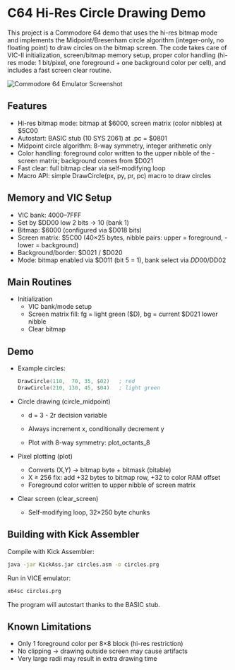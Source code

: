 # C64 Hi-Res Circle Drawing Demo
This project is a Commodore 64 demo that uses the hi-res bitmap mode and implements the Midpoint/Bresenham circle algorithm (integer-only, no floating point) to draw circles on the bitmap screen. The code takes care of VIC-II initialization, screen/bitmap memory setup, proper color handling (hi-res mode: 1 bit/pixel, one foreground + one background color per cell), and includes a fast screen clear routine.

![Commodore 64 Emulator Screenshot](https://github.com/zstarczali/circles/raw/main/circles.png) 

## Features
- Hi-res bitmap mode: bitmap at $6000, screen matrix (color nibbles) at $5C00
- Autostart: BASIC stub (10 SYS 2061) at .pc = $0801
- Midpoint circle algorithm: 8-way symmetry, integer arithmetic only
- Color handling: foreground color written to the upper nibble of the - screen matrix; background comes from $D021
- Fast clear: full bitmap clear via self-modifying loop
- Macro API: simple DrawCircle(px, py, pr, pc) macro to draw circles

## Memory and VIC Setup

- VIC bank: $4000–$7FFF
- Set by $DD00 low 2 bits → 10 (bank 1)
- Bitmap: $6000 (configured via $D018 bits)
- Screen matrix: $5C00 (40×25 bytes, nibble pairs: upper = foreground, - lower = background)
- Background/border: $D021 / $D020
- Mode: bitmap enabled via $D011 (bit 5 = 1), bank select via $DD00/$DD02

## Main Routines

- Initialization
    - VIC bank/mode setup
    - Screen matrix fill: fg = light green ($D), bg = current $D021 lower nibble
    - Clear bitmap

## Demo

 - Example circles:

    ```asm
    DrawCircle(110,  70, 35, $02)   ; red
    DrawCircle(210, 130, 45, $04)   ; light green
    ```


- Circle drawing (circle_midpoint)

    - d = 3 - 2r decision variable
    - Always increment x, conditionally decrement y

    - Plot with 8-way symmetry: plot_octants_8

- Pixel plotting (plot)
    - Converts (X,Y) → bitmap byte + bitmask (bitable)
    - X ≥ 256 fix: add +32 bytes to bitmap row, +32 to color RAM offset
    - Foreground color written to upper nibble of screen matrix

- Clear screen (clear_screen)
    - Self-modifying loop, 32×250 byte chunks

## Building with Kick Assembler
Compile with Kick Assembler:

```bash
java -jar KickAss.jar circles.asm -o circles.prg
```
Run in VICE emulator:
```bash
x64sc circles.prg
```

The program will autostart thanks to the BASIC stub.

## Known Limitations
- Only 1 foreground color per 8×8 block (hi-res restriction)
- No clipping → drawing outside screen may cause artifacts
- Very large radii may result in extra drawing time